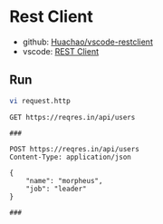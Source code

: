 # Rest Client

- github: [Huachao/vscode-restclient](https://github.com/Huachao/vscode-restclient)
- vscode: [REST Client](https://marketplace.visualstudio.com/items?itemName=humao.rest-client)

## Run

```bash
vi request.http
```

```http
GET https://reqres.in/api/users

###

POST https://reqres.in/api/users
Content-Type: application/json

{
    "name": "morpheus",
    "job": "leader"
}

###
```
